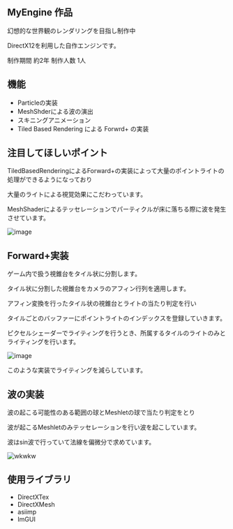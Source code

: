 ## MyEngine 作品

幻想的な世界観のレンダリングを目指し制作中

DirectX12を利用した自作エンジンです。

制作期間 約2年 制作人数 1人

## 機能

* Particleの実装
* MeshShderによる波の演出
* スキニングアニメーション
* Tiled Based Rendering による Forwrd+ の実装
  
## 注目してほしいポイント

TiledBasedRenderingによるForward+の実装によって大量のポイントライトの処理ができるようになっており

大量のライトによる視覚効果にこだわっています。

MeshShaderによるテッセレーションでパーティクルが床に落ちる際に波を発生させています。


  ![image](https://github.com/user-attachments/assets/59f0ae74-204f-4c64-b958-475d2b576c16)

## Forward+実装

ゲーム内で扱う視錐台をタイル状に分割します。

タイル状に分割した視錐台をカメラのアフィン行列を適用します。

アフィン変換を行ったタイル状の視錐台とライトの当たり判定を行い

タイルごとのバッファーにポイントライトのインデックスを登録していきます。

ピクセルシェーダーでライティングを行うとき、所属するタイルのライトのみとライティングを行います。

![image](https://github.com/user-attachments/assets/c606f037-c889-415b-bbaa-341d80589629)

このような実装でライティングを減らしています。

## 波の実装

波の起こる可能性のある範囲の球とMeshletの球で当たり判定をとり

波が起こるMeshletのみテッセレーションを行い波を起こしています。

波はsin波で行っていて法線を偏微分で求めています。

![wkwkw](https://github.com/user-attachments/assets/100acb2e-1c32-46fb-b0cc-5a68fe19d439)

  
  ## 使用ライブラリ
* DirectXTex
* DirectXMesh
* asiimp
* ImGUI




  
